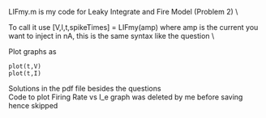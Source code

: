 LIFmy.m is my code for Leaky Integrate and Fire Model (Problem 2) \

To call it use [V,I,t,spikeTimes] = LIFmy(amp) where amp is the current you want to inject in nA, this is the same syntax like the question \

Plot graphs as 
```
plot(t,V)
plot(t,I)
```
Solutions in the pdf file besides the questions \
Code to plot Firing Rate vs I_e graph was deleted by me before saving hence skipped 
